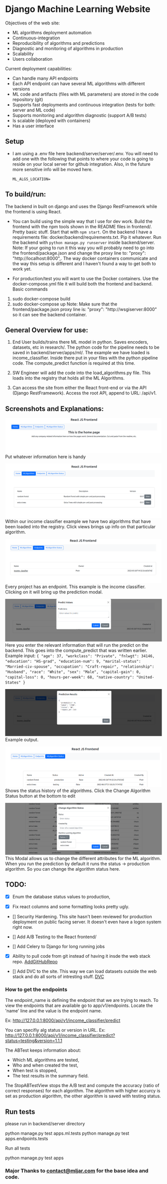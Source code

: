 # Django Machine Learning Website

Objectives of the web site:

- ML algorithms deployment automation
- Continuous-integration
- Reproducibility of algorithms and predictions
- Diagnostic and monitoring of algorithms in production
- Scalability
- Users collaboration

Current deployment capabilities:
- Can handle many API endpoints
- Each API endpoint can have several ML algorithms with different versions
- ML code and artifacts (files with ML parameters) are stored in the code repository (git)
- Supports fast deployments and continuous integration (tests for both: server and ML code)
- Supports monitoring and algorithm diagnostic (support A/B tests)
- Is scalable (deployed with containers)
- Has a user interface

## Setup 

- I am using a .env file here backend/server/server/.env. You will need to add one with the following that points to where your code is going to reside on your local server for github integration. Also, in the future more sensitive info will be moved here.
  ```
  ML_ALGS_LOCATION=
  ```

  
## To build/run:

The backend in built on django and uses the Django RestFramework while the frontend is using React. 
  
- You can build using the simple way that I use for dev work. Build the frontend with the npm tools shown in the README files in frontend/. Pretty basic stuff. Start that with `npm start`. On the backend I have a requirements file: docker/backend/requirements.txt. Pip it whatever. Run the backend with `python manage.py runserver` inside backend/server. Note: If your going to run it this way you will probably need to go into the frontend/package.json and change the proxy line to: "proxy": "http://localhost:8000",. The way docker containers communicate and the way this setup is different and I haven't found a way to get both to work yet.

- For production/test you will want to use the Docker containers. Use the docker-compose.yml file it will build both the frontend and backend. Basic commands
1. sudo docker-compose build
2. sudo docker-compose up
Note: Make sure that the frontend/package.json proxy line is: "proxy": "http://wsgiserver:8000" so it can see the backend container.


## General Overview for use:

1. End User builds/trains there ML model in python. Saves encoders, datasets, etc in research/. The python code for the pipeline needs to be saved 
in backend/server/apps/ml/<projectname>. The example we have loaded is income_classifier. Inside there put in your files with the python pipeline code. The compute_predict function is required at this time.

2. SW Engineer will add the code into the load_algorithms.py file. This loads into the registry that holds all the ML Algorithms.

3. Can access the site from either the React front-end or via the API (Django RestFramework). Access the root API, append to URL: /api/v1. 

## Screenshots and Explanations:

![alt text](docs/ML_home.png)
Put whatever information here is handy 


![alt text](docs/ML_MLAlgorithms.png)
Within our income classifier example we have two algorithms that have been loaded into the registry. Click views brings up info on that particular algorithm.


![alt text](docs/ML_Endpoints.png)
Every project has an endpoint. This example is the income classifier. Clicking on it will bring up the prediction modal.


![alt text](docs/ML_predict.png)
Here you enter the relevant information that will run the predict on the backend. This goes into the compute_predict that was written earlier.
Example input:
`
{
    "age": 37,
    "workclass": "Private",
    "fnlwgt": 34146,
    "education": "HS-grad",
    "education-num": 9,
    "marital-status": "Married-civ-spouse",
    "occupation": "Craft-repair",
    "relationship": "Husband",
    "race": "White",
    "sex": "Male",
    "capital-gain": 0,
    "capital-loss": 0,
    "hours-per-week": 68,
    "native-country": "United-States"
}
`

![alt text](docs/ML_predict_results.png)
Example output.


![alt text](docs/ML_AlgStatus.png)
Shows the status history of the algorithms. Click the Change Algorithm Status button at the bottom to edit


![alt text](docs/ML_change_alg_status.png)
This Modal allows us to change the different attributes for the ML algorithm. When you run the prediction by default it runs the status -> production algorithm. So you can change the algorithm status here.

## TODO:

- [x] Enum the database status values to production, 

- [x] Fix react columns and some formatting looks pretty ugly.

- [] Security Hardening. This site hasn't been reviewed for production deployment on public facing server. It doesn't even have a logon system right now.

- [] Add A/B Testing to the React frontend/

- [] Add Celery to Django for long running jobs

- [x] Ability to pull code from git instead of having it insde the web stack repo. [AddGitHubRepo](READMEGit.md)

- [] Add DVC to the site. This way we can load datasets outside the web stack and do all sorts of intresting stuff. [DVC](https://dvc.org/)





### How to get the endpoints
The endpoint_name is defining the endpoint that we are trying to reach. To view the endpoints that are available go to
app/v1/endpoints. Locate the 'name' line and the value is the endpoint name.

Ex:
http://127.0.0.1:8000/api/v1/income_classifier/predict

You can specifiy alg status or version in URL.
Ex:
http://127.0.0.1:8000/api/v1/income_classifier/predict?status=testing&version=1.1.1



The ABTest keeps information about:

- Which ML algorithms are tested,
- Who and when created the test,
- When test is stopped,
- The test results in the summary field.


The StopABTestView stops the A/B test and compute the accuracy (ratio of correct responses) for each algorithm. The algorithm with higher accurcy is set as production algorithm, the other algorithm is saved with testing status.





## Run tests

please run in backend/server directory

python manage.py test apps.ml.tests
python manage.py test apps.endpoints.tests

Run all tests

python manage.py test apps



### Major Thanks to contact@mljar.com for the base idea and code.
